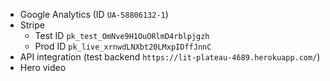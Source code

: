 * Google Analytics (ID `UA-58806132-1`)
* Stripe
  * Test ID `pk_test_OmNve9H1OuORlmD4rblpjgzh`
  * Prod ID `pk_live_xrnwdLNXbt20LMxpIDffJnnC`
* API integration (test backend `https://lit-plateau-4689.herokuapp.com/`)
* Hero video
